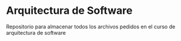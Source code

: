 # Arquitectura de Software
Repositorio para almacenar todos los archivos pedidos en el curso de arquitectura de software
